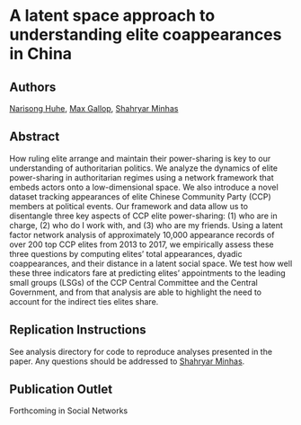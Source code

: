 # A latent space approach to understanding elite coappearances in China

Authors
---
[Narisong Huhe](https://www.strath.ac.uk/staff/huhenarisongdr/), [Max Gallop](https://www.maxgallop.com/), [Shahryar Minhas](http://s7minhas.com/)

Abstract
---
How ruling elite arrange and maintain their power-sharing is key to our understanding of authoritarian politics. We analyze the dynamics of elite power-sharing in authoritarian regimes using a network framework that embeds actors onto a low-dimensional space. We also introduce a novel dataset tracking appearances of elite Chinese Community Party (CCP) members at political events. Our framework and data allow us to disentangle three key aspects of CCP elite power-sharing: (1) who are in charge, (2) who do I work with, and (3) who are my friends. Using a latent factor network analysis of approximately 10,000 appearance records of over 200 top CCP elites from 2013 to 2017, we empirically assess these three questions by computing elites’ total appearances, dyadic coappearances, and their distance in a latent social space. We test how well these three indicators fare at predicting elites’ appointments to the leading small groups (LSGs) of the CCP Central Committee and the Central Government, and from that analysis are able to highlight the need to account for the indirect ties elites share.

Replication Instructions
---
See analysis directory for code to reproduce analyses presented in the paper. Any questions should be addressed to [Shahryar Minhas](http://s7minhas.com/).

Publication Outlet
---
Forthcoming in Social Networks
